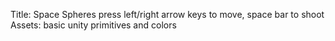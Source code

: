 
 Title: Space Spheres
 press left/right arrow keys to move, space bar to shoot
Assets: basic unity primitives and colors